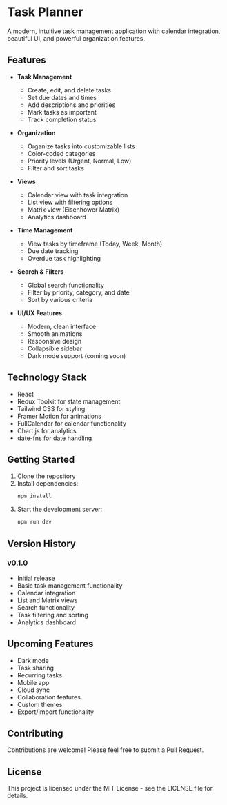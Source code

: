 # Task Planner

A modern, intuitive task management application with calendar integration, beautiful UI, and powerful organization features.

## Features

- **Task Management**
  - Create, edit, and delete tasks
  - Set due dates and times
  - Add descriptions and priorities
  - Mark tasks as important
  - Track completion status

- **Organization**
  - Organize tasks into customizable lists
  - Color-coded categories
  - Priority levels (Urgent, Normal, Low)
  - Filter and sort tasks

- **Views**
  - Calendar view with task integration
  - List view with filtering options
  - Matrix view (Eisenhower Matrix)
  - Analytics dashboard

- **Time Management**
  - View tasks by timeframe (Today, Week, Month)
  - Due date tracking
  - Overdue task highlighting

- **Search & Filters**
  - Global search functionality
  - Filter by priority, category, and date
  - Sort by various criteria

- **UI/UX Features**
  - Modern, clean interface
  - Smooth animations
  - Responsive design
  - Collapsible sidebar
  - Dark mode support (coming soon)

## Technology Stack

- React
- Redux Toolkit for state management
- Tailwind CSS for styling
- Framer Motion for animations
- FullCalendar for calendar functionality
- Chart.js for analytics
- date-fns for date handling

## Getting Started

1. Clone the repository
2. Install dependencies:
   ```bash
   npm install
   ```
3. Start the development server:
   ```bash
   npm run dev
   ```

## Version History

### v0.1.0
- Initial release
- Basic task management functionality
- Calendar integration
- List and Matrix views
- Search functionality
- Task filtering and sorting
- Analytics dashboard

## Upcoming Features

- Dark mode
- Task sharing
- Recurring tasks
- Mobile app
- Cloud sync
- Collaboration features
- Custom themes
- Export/Import functionality

## Contributing

Contributions are welcome! Please feel free to submit a Pull Request.

## License

This project is licensed under the MIT License - see the LICENSE file for details.
